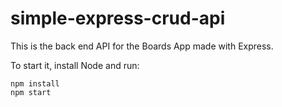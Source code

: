 # simple-express-crud-api
This is the back end API for the Boards App made with Express.

To start it, install Node and run:

```
npm install
npm start
```
